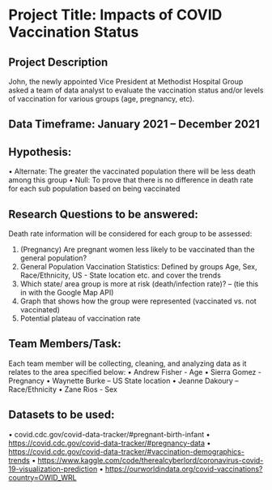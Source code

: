 # Project Title: Impacts of COVID Vaccination Status

## Project Description
John, the newly appointed Vice President at Methodist Hospital Group asked a team of data analyst to evaluate the vaccination status and/or levels of vaccination for various groups (age, pregnancy, etc). 

## Data Timeframe: January 2021 – December 2021

## Hypothesis:
•	Alternate: The greater the vaccinated population there will be less death among this group
•	Null: To prove that there is no difference in death rate for each sub population based on being vaccinated

## Research Questions to be answered:
Death rate information will be considered for each group to be assessed:
1.	(Pregnancy) Are pregnant women less likely to be vaccinated than the general population?
2.	General Population Vaccination Statistics: Defined by groups Age, Sex, Race/Ethnicity, US - State location etc. and cover the trends
3.	Which state/ area group is more at risk (death/infection rate)? – (tie this in with the Google Map API)
4.	Graph that shows how the group were represented (vaccinated vs. not vaccinated) 
5.	Potential plateau of vaccination rate

## Team Members/Task:
Each team member will be collecting, cleaning, and analyzing data as it relates to the area specified below:
•	Andrew Fisher - Age
•	Sierra Gomez - Pregnancy
•	Waynette Burke – US State location
•	Jeanne Dakoury – Race/Ethnicity
•	Zane Rios - Sex

## Datasets to be used:
•	covid.cdc.gov/covid-data-tracker/#pregnant-birth-infant
•	https://covid.cdc.gov/covid-data-tracker/#pregnancy-data
•	https://covid.cdc.gov/covid-data-tracker/#vaccination-demographics-trends
•	https://www.kaggle.com/code/therealcyberlord/coronavirus-covid-19-visualization-prediction
•	https://ourworldindata.org/covid-vaccinations?country=OWID_WRL
